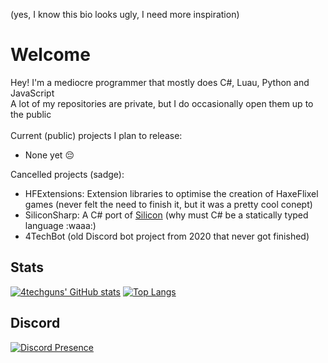 (yes, I know this bio looks ugly, I need more inspiration)
# Welcome
Hey! I'm a mediocre programmer that mostly does C#, Luau, Python and JavaScript<br />
A lot of my repositories are private, but I do occasionally open them up to the public
<br /><br />
Current (public) projects I plan to release:
- None yet :pensive:

Cancelled projects (sadge):
- HFExtensions: Extension libraries to optimise the creation of HaxeFlixel games (never felt the need to finish it, but it was a pretty cool conept)
- SiliconSharp: A C# port of [Silicon](https://github.com/ribkix/si_licon) (why must C# be a statically typed language :waaa:)
- 4TechBot (old Discord bot project from 2020 that never got finished)

## Stats
  [![4techguns' GitHub stats](https://github-readme-stats.vercel.app/api?username=4techguns&count_private=true&theme=cobalt)](https://github.com/anuraghazra/github-readme-stats)
[![Top Langs](https://github-readme-stats.vercel.app/api/top-langs/?username=4techguns&count_private=true&theme=cobalt)](https://github.com/anuraghazra/github-readme-stats)
<br />
## Discord<br />
[![Discord Presence](https://lanyard.cnrad.dev/api/752617663888359444)](https://discord.com/users/752617663888359444)
